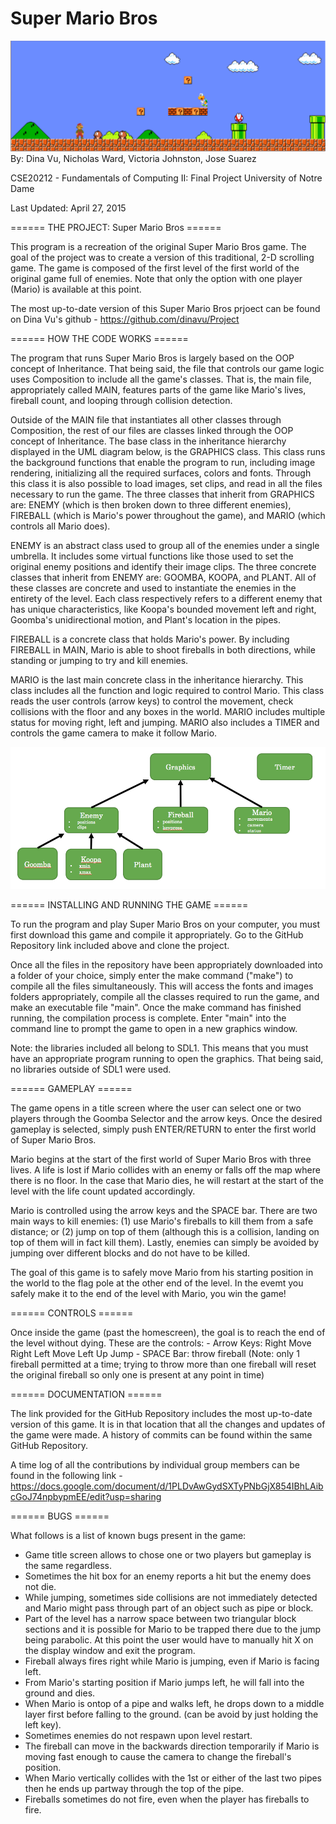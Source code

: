 # Super Mario Bros
![](https://github.com/dinavu/Project/blob/master/images/GameScreen.png)
By: Dina Vu, Nicholas Ward, Victoria Johnston, Jose Suarez

CSE20212 - Fundamentals of Computing II: Final Project
University of Notre Dame

Last Updated: April 27, 2015


====== THE PROJECT: Super Mario Bros ======

This program is a recreation of the original Super Mario Bros game.
The goal of the project was to create a version of this traditional,
2-D scrolling game. The game is composed of the first level of the
first world of the original game full of enemies. Note that only the
option with one player (Mario) is available at this point.

The most up-to-date version of this Super Mario Bros prjoect can be
found on Dina Vu's github - https://github.com/dinavu/Project


====== HOW THE CODE WORKS ======

The program that runs Super Mario Bros is largely based on the OOP
concept of Inheritance. That being said, the file that controls our
game logic uses Composition to include all the game's classes. That is,
the main file, appropriately called MAIN, features parts of the game
like Mario's lives, fireball count, and looping through collision
detection.

Outside of the MAIN file that instantiates all other classes through
Composition, the rest of our files are classes linked through the OOP
concept of Inheritance. The base class in the inheritance hierarchy
displayed in the UML diagram below, is the GRAPHICS class. This class
runs the background functions that enable the program to run, including
image rendering, initializing all the required surfaces, colors and
fonts. Through this class it is also possible to load images, set clips,
and read in all the files necessary to run the game. The three classes
that inherit from GRAPHICS are: ENEMY (which is then broken down to
three different enemies), FIREBALL (which is Mario's power throughout
the game), and MARIO (which controls all Mario does).

ENEMY is an abstract class used to group all of the enemies under a
single umbrella. It includes some virtual functions like those used to
set the original enemy positions and identify their image clips. The
three concrete classes that inherit from ENEMY are: GOOMBA, KOOPA, and
PLANT. All of these classes are concrete and used to instantiate the
enemies in the entirety of the level. Each class respectively refers to
a different enemy that has unique characteristics, like Koopa's bounded
movement left and right, Goomba's unidirectional motion, and Plant's
location in the pipes.

FIREBALL is a concrete class that holds Mario's power. By including
FIREBALL in MAIN, Mario is able to shoot fireballs in both directions,
while standing or jumping to try and kill enemies.

MARIO is the last main concrete class in the inheritance hierarchy.
This class includes all the function and logic required to control Mario.
This class reads the user controls (arrow keys) to control the movement,
check collisions with the floor and any boxes in the world. MARIO
includes multiple status for moving right, left and jumping. MARIO also
includes a TIMER and controls the game camera to make it follow Mario.

![](https://github.com/dinavu/Project/blob/master/images/UML_Diagram.png)


====== INSTALLING AND RUNNING THE GAME ======

To run the program and play Super Mario Bros on your computer, you must
first download this game and compile it appropriately. Go to the GitHub
Repository link included above and clone the project.

Once all the files in the repository have been appropriately downloaded
into a folder of your choice, simply enter the make command ("make") to
compile all the files simultaneously. This will access the fonts and
images folders appropriately, compile all the classes required to run the
game, and make an executable file "main". Once the make command has
finished running, the compilation process is complete. Enter "main" into
the command line to prompt the game to open in a new graphics window.

Note: the libraries included all belong to SDL1. This means that you must
have an appropriate program running to open the graphics. That being said,
no libraries outside of SDL1 were used.


====== GAMEPLAY ======

The game opens in a title screen where the user can select one or two
players through the Goomba Selector and the arrow keys. Once the desired
gameplay is selected, simply push ENTER/RETURN to enter the first world
of Super Mario Bros.

Mario begins at the start of the first world of Super Mario Bros with
three lives. A life is lost if Mario collides with an enemy or falls off
the map where there is no floor. In the case that Mario dies, he will
restart at the start of the level with the life count updated accordingly.

Mario is controlled using the arrow keys and the SPACE bar.
There are two main ways to kill enemies:
	(1) use Mario's fireballs to kill them from a safe distance; or
	(2) jump on top of them (although this is a collision, landing 
	on top of them will in fact kill them). Lastly, enemies can
	simply be avoided by jumping over different blocks and do not
	have to be killed.

The goal of this game is to safely move Mario from his starting position
in the world to the flag pole at the other end of the level. In the evemt
you safely make it to the end of the level with Mario, you win the game!


====== CONTROLS ======

Once inside the game (past the homescreen), the goal is to reach the
end of the level without dying. These are the controls:
	- Arrow Keys:
		Right	Move Right
		Left	Move Left
		Up	Jump
	- SPACE Bar: throw fireball
		(Note: only 1 fireball permitted at a time; trying to
		throw more than one fireball will reset the original
		fireball so only one is present at any point in time)


====== DOCUMENTATION ======

The link provided for the GitHub Repository includes the most up-to-date
version of this game. It is in that location that all the changes and
updates of the game were made. A history of commits can be found within
the same GitHub Repository.

A time log of all the contributions by individual group members can be found in the following link - 
https://docs.google.com/document/d/1PLDvAwGydSXTyPNbGjX854IBhLAibcGoJ74npbypmEE/edit?usp=sharing


====== BUGS ======

What follows is a list of known bugs present in the game:

- Game title screen allows to chose one or two players but gameplay
  is the same regardless.
- Sometimes the hit box for an enemy reports a hit but the enemy
  does not die.
- While jumping, sometimes side collisions are not immediately
  detected and Mario might pass through part of an object
  such as pipe or block.
- Part of the level has a narrow space between two triangular block
  sections and it is possible for Mario to be trapped there due to the
  jump being parabolic. At this point the user would have to manually
  hit X on the display window and exit the program.
- Fireball always fires right while Mario is jumping, even if Mario is
  facing left.
- From Mario's starting position if Mario jumps left, he will fall into
  the ground and dies.
- When Mario is ontop of a pipe and walks left, he drops down to a 
  middle layer first before falling to the ground. (can be avoid by
  just holding the left key).
- Sometimes enemies do not respawn upon level restart.
- The fireball can move in the backwards direction temporarily if
  Mario is moving fast enough to cause the camera to change the
  fireball's position.
- When Mario vertically collides with the 1st or either of the last two
  pipes then he ends up partway through the top of the pipe.
- Fireballs sometimes do not fire, even when the player has fireballs
  to fire.
